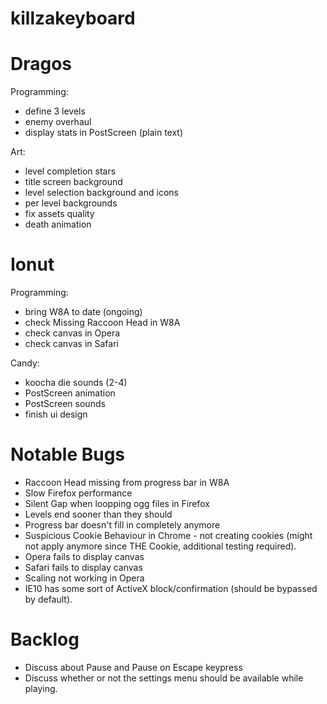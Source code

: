killzakeyboard
==============

Dragos
======
Programming:
- define 3 levels
- enemy overhaul
- display stats in PostScreen (plain text)

Art:
- level completion stars
- title screen background
- level selection background and icons
- per level backgrounds
- fix assets quality
- death animation

Ionut
=====

Programming:
- bring W8A to date (ongoing)
- check Missing Raccoon Head in W8A
- check canvas in Opera
- check canvas in Safari

Candy:
- koocha die sounds (2-4)
- PostScreen animation
- PostScreen sounds
- finish ui design

Notable Bugs
====
- Raccoon Head missing from progress bar in W8A
- Slow Firefox performance
- Silent Gap when loopping ogg files in Firefox
- Levels end sooner than they should
- Progress bar doesn't fill in completely anymore
- Suspicious Cookie Behaviour in Chrome - not creating cookies (might not apply anymore since THE Cookie, additional testing required).
- Opera fails to display canvas
- Safari fails to display canvas
- Scaling not working in Opera
- IE10 has some sort of ActiveX block/confirmation (should be bypassed by default).

Backlog
=====
- Discuss about Pause and Pause on Escape keypress
- Discuss whether or not the settings menu should be available while playing.
